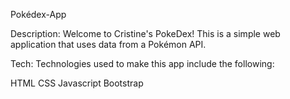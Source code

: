 Pokédex-App

Description:
Welcome to Cristine's PokeDex! This is a simple web application that uses data from a Pokémon API.

Tech:
Technologies used to make this app include the following:

HTML
CSS
Javascript
Bootstrap
